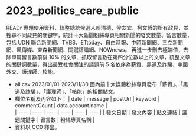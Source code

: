 # 2023_politics_care_public
READr 專題使用資料，統整總統候選人賴清德、侯友宜、柯文哲的所有政見，並搜尋不同政見的關鍵字，統計十大新聞粉絲專頁相關新聞的發文數量、留言數量，包括 UDN 聯合新聞網、TVBS、ETtoday、自由時報、中時新聞網、三立新聞網、風傳媒、東森新聞網、關鍵評論網、NOWnews。
再進一步刪去極端值，去除單篇留言數前後 10% 的文章、抓取留言數在第四分位數以上的文章，統整文章的關鍵詞數量，得出最受社會關注的議題前 5 名依序為薪資、黑道及詐騙、中國外交、護理師、核能。
* all.csv 2023/01/01-2023/11/30 國內前十大媒體粉絲專頁發布「薪資」、「黑道及詐騙」、「護理師」、「核能」的相關貼文。
* 欄位名稱及內容如下：
|  date   |  message   |  postUrl   |  keyword   |  commentCount   |  data.account.name   |  
|  ----  |  ----  |  ----  |  ----  |  ----  |  ----  | 
| 發文日期  | 發文內容  | 貼文連結  | 議題關鍵字  | 留言數  | 粉絲專頁名稱  |  
* 資料以 CC0 釋出。
